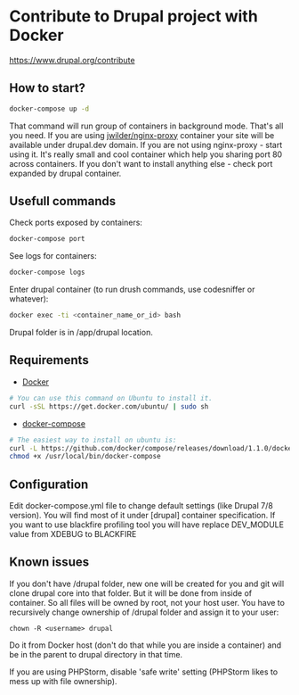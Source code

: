 Contribute to Drupal project with Docker
==========================================
https://www.drupal.org/contribute

## How to start?

````bash
docker-compose up -d
````
That command will run group of containers in background mode. That's all you need.
If you are using [jwilder/nginx-proxy](https://github.com/jwilder/nginx-proxy) container your site will be available under drupal.dev domain.
If you are not using nginx-proxy - start using it. It's really small and cool container which help you sharing port 80 across containers.
If you don't want to install anything else - check port expanded by drupal container.



## Usefull commands

Check ports exposed by containers:

````bash
docker-compose port
````

See logs for containers: 

````bash
docker-compose logs
````

Enter drupal container (to run drush commands, use codesniffer or whatever):
````bash
docker exec -ti <container_name_or_id> bash
````
Drupal folder is in /app/drupal location.

## Requirements

* [Docker](https://docs.docker.com/installation/ubuntulinux/)

````bash
# You can use this command on Ubuntu to install it.
curl -sSL https://get.docker.com/ubuntu/ | sudo sh
````

* [docker-compose](http://docs.docker.com/compose/install/)

````bash
# The easiest way to install on ubuntu is:
curl -L https://github.com/docker/compose/releases/download/1.1.0/docker-compose-`uname -s`-`uname -m` > /usr/local/bin/docker-compose
chmod +x /usr/local/bin/docker-compose
````

## Configuration

Edit docker-compose.yml file to change default settings (like Drupal 7/8 version). You will find most of it under [drupal] container specification.
If you want to use blackfire profiling tool you will have replace DEV_MODULE value from XDEBUG to BLACKFIRE

## Known issues
If you don't have /drupal folder, new one will be created for you and git will clone drupal core into that folder. But it will be done from inside of container. So all files will be owned by root, not your host user. You have to recursively change ownership of /drupal folder and assign it to your user:

````
chown -R <username> drupal
````

Do it from Docker host (don't do that while you are inside a container) and be in the parent to drupal directory in that time.

If you are using PHPStorm, disable 'safe write' setting (PHPStorm likes to mess up with file ownership).

